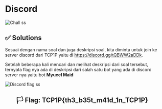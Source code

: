 # Discord

![Chall ss](https://i.postimg.cc/zGD7sdm8/image.png)

## ✅ Solutions

Sesuai dengan nama soal dan juga deskripsi soal, kita diminta untuk join ke server discord dari TCP1P yaitu di https://discord.gg/tQBWW2aDDk.

Setelah beberapa kali mencari dan melihat deskripsi dari soal tersebut, ternyata flag nya ada di deskripsi dari salah satu bot yang ada di discord server nya yaitu bot **Myucel Maid**

![Discord flag ss](https://i.postimg.cc/gkLmvKtc/image.png)

<div align="center">

## 🏳️ Flag: TCP1P{th3_b35t_m41d_1n_TCP1P}

</div>
